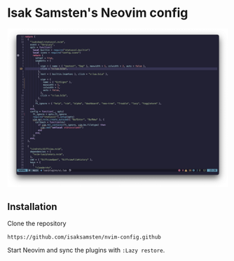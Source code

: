 # Isak Samsten's Neovim config

![alt text](./screenshot.png)

## Installation

Clone the repository

    https://github.com/isaksamsten/nvim-config.github

Start Neovim and sync the plugins with `:Lazy restore`.
